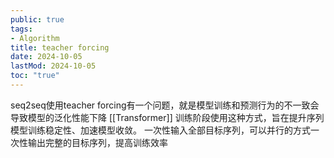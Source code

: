 ```yaml
---
public: true
tags:
- Algorithm
title: teacher forcing
date: 2024-10-05
lastMod: 2024-10-05
toc: "true"
---
```


seq2seq使用teacher forcing有一个问题，就是模型训练和预测行为的不一致会导致模型的泛化性能下降
[[Transformer]] 训练阶段使用这种方式，旨在提升序列模型训练稳定性、加速模型收敛。
一次性输入全部目标序列，可以并行的方式一次性输出完整的目标序列，提高训练效率